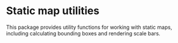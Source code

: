 # Static map utilities

This package provides utility functions for working with static maps, including calculating bounding boxes
and rendering scale bars.
